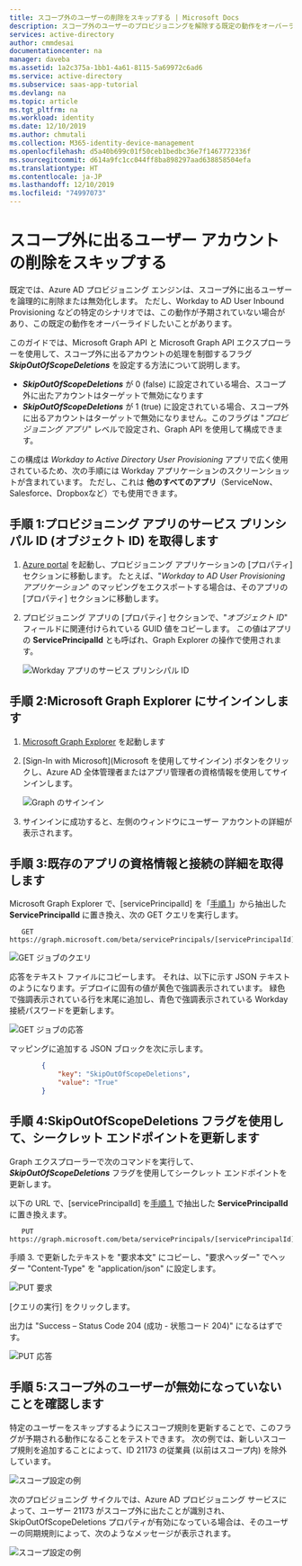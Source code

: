 ```yaml
---
title: スコープ外のユーザーの削除をスキップする | Microsoft Docs
description: スコープ外のユーザーのプロビジョニングを解除する既定の動作をオーバーライドする方法について説明します。
services: active-directory
author: cmmdesai
documentationcenter: na
manager: daveba
ms.assetid: 1a2c375a-1bb1-4a61-8115-5a69972c6ad6
ms.service: active-directory
ms.subservice: saas-app-tutorial
ms.devlang: na
ms.topic: article
ms.tgt_pltfrm: na
ms.workload: identity
ms.date: 12/10/2019
ms.author: chmutali
ms.collection: M365-identity-device-management
ms.openlocfilehash: d5a40b699c01f50ceb1bedbc36e7f1467772336f
ms.sourcegitcommit: d614a9fc1cc044ff8ba898297aad638858504efa
ms.translationtype: HT
ms.contentlocale: ja-JP
ms.lasthandoff: 12/10/2019
ms.locfileid: "74997073"
---
```

# <a name="skip-deletion-of-user-accounts-that-go-out-of-scope"></a>スコープ外に出るユーザー アカウントの削除をスキップする

既定では、Azure AD プロビジョニング エンジンは、スコープ外に出るユーザーを論理的に削除または無効化します。 ただし、Workday to AD User Inbound Provisioning などの特定のシナリオでは、この動作が予期されていない場合があり、この既定の動作をオーバーライドしたいことがあります。  

このガイドでは、Microsoft Graph API と Microsoft Graph API エクスプローラーを使用して、スコープ外に出るアカウントの処理を制御するフラグ ***SkipOutOfScopeDeletions*** を設定する方法について説明します。 
* ***SkipOutOfScopeDeletions*** が 0 (false) に設定されている場合、スコープ外に出たアカウントはターゲットで無効になります
* ***SkipOutOfScopeDeletions*** が 1 (true) に設定されている場合、スコープ外に出るアカウントはターゲットで無効になりません。このフラグは "*プロビジョニング アプリ*" レベルで設定され、Graph API を使用して構成できます。 

この構成は *Workday to Active Directory User Provisioning* アプリで広く使用されているため、次の手順には Workday アプリケーションのスクリーンショットが含まれています。 ただし、これは **他のすべてのアプリ**（ServiceNow、Salesforce、Dropboxなど）でも使用できます。

## <a name="step-1-retrieve-your-provisioning-app-service-principal-id-object-id"></a>手順 1:プロビジョニング アプリのサービス プリンシパル ID (オブジェクト ID) を取得します

1. [Azure portal](https://portal.azure.com) を起動し、プロビジョニング アプリケーションの [プロパティ] セクションに移動します。 たとえば、"*Workday to AD User Provisioning アプリケーション*" のマッピングをエクスポートする場合は、そのアプリの [プロパティ] セクションに移動します。 
1. プロビジョニング アプリの [プロパティ] セクションで、"*オブジェクト ID*" フィールドに関連付けられている GUID 値をコピーします。 この値はアプリの **ServicePrincipalId** とも呼ばれ、Graph Explorer の操作で使用されます。

   ![Workday アプリのサービス プリンシパル ID](./media/export-import-provisioning-mappings/wd_export_01.png)

## <a name="step-2-sign-into-microsoft-graph-explorer"></a>手順 2:Microsoft Graph Explorer にサインインします

1. [Microsoft Graph Explorer](https://developer.microsoft.com/graph/graph-explorer) を起動します
1. [Sign-In with Microsoft]\(Microsoft を使用してサインイン\) ボタンをクリックし、Azure AD 全体管理者またはアプリ管理者の資格情報を使用してサインインします。

    ![Graph のサインイン](./media/export-import-provisioning-mappings/wd_export_02.png)

1. サインインに成功すると、左側のウィンドウにユーザー アカウントの詳細が表示されます。

## <a name="step-3-get-existing-app-credentials-and-connectivity-details"></a>手順 3:既存のアプリの資格情報と接続の詳細を取得します

Microsoft Graph Explorer で、[servicePrincipalId] を「[手順 1](#step-1-retrieve-your-provisioning-app-service-principal-id-object-id)」から抽出した **ServicePrincipalId** に置き換え、次の GET クエリを実行します。

```http
   GET https://graph.microsoft.com/beta/servicePrincipals/[servicePrincipalId]/synchronization/secrets
```

   ![GET ジョブのクエリ](./media/skip-out-of-scope-deletions/skip-03.png)

応答をテキスト ファイルにコピーします。 それは、以下に示す JSON テキストのようになります。デプロイに固有の値が黄色で強調表示されています。 緑色で強調表示されている行を末尾に追加し、青色で強調表示されている Workday 接続パスワードを更新します。 

   ![GET ジョブの応答](./media/skip-out-of-scope-deletions/skip-04.png)

マッピングに追加する JSON ブロックを次に示します。 

```json
        {
            "key": "SkipOutOfScopeDeletions",
            "value": "True"
        }
```

## <a name="step-4-update-the-secrets-endpoint-with-the-skipoutofscopedeletions-flag"></a>手順 4:SkipOutOfScopeDeletions フラグを使用して、シークレット エンドポイントを更新します

Graph エクスプローラーで次のコマンドを実行して、***SkipOutOfScopeDeletions*** フラグを使用してシークレット エンドポイントを更新します。 

以下の URL で、[servicePrincipalId] を[手順 1.](#step-1-retrieve-your-provisioning-app-service-principal-id-object-id) で抽出した **ServicePrincipalId** に置き換えます。 

```http
   PUT https://graph.microsoft.com/beta/servicePrincipals/[servicePrincipalId]/synchronization/secrets
```
手順 3. で更新したテキストを "要求本文" にコピーし、"要求ヘッダー" でヘッダー "Content-Type" を "application/json" に設定します。 

   ![PUT 要求](./media/skip-out-of-scope-deletions/skip-05.png)

[クエリの実行] をクリックします。 

出力は "Success – Status Code 204 (成功 - 状態コード 204)" になるはずです。 

   ![PUT 応答](./media/skip-out-of-scope-deletions/skip-06.png)

## <a name="step-5-verify-that-out-of-scope-users-dont-get-disabled"></a>手順 5:スコープ外のユーザーが無効になっていないことを確認します

特定のユーザーをスキップするようにスコープ規則を更新することで、このフラグが予期される動作になることをテストできます。 次の例では、新しいスコープ規則を追加することによって、ID 21173 の従業員 (以前はスコープ内) を除外しています。 

   ![スコープ設定の例](./media/skip-out-of-scope-deletions/skip-07.png)

次のプロビジョニング サイクルでは、Azure AD プロビジョニング サービスによって、ユーザー 21173 がスコープ外に出たことが識別され、SkipOutOfScopeDeletions プロパティが有効になっている場合は、そのユーザーの同期規則によって、次のようなメッセージが表示されます。 

   ![スコープ設定の例](./media/skip-out-of-scope-deletions/skip-08.png)


